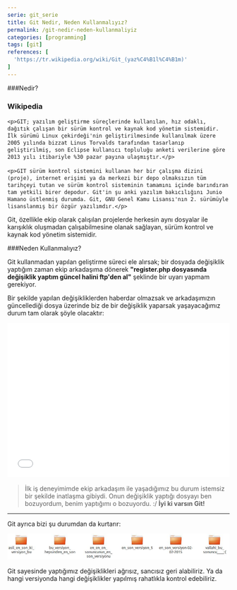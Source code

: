 ```yaml
---
serie: git_serie
title: Git Nedir, Neden Kullanmalıyız?
permalink: /git-nedir-neden-kullanmaliyiz
categories: [programming]
tags: [git]
references: [
  'https://tr.wikipedia.org/wiki/Git_(yaz%C4%B1l%C4%B1m)'
]
---
```


###Nedir?

<div class="alert">
	<h3>Wikipedia</h3>

	<p>GIT; yazılım geliştirme süreçlerinde kullanılan, hız odaklı, dağıtık çalışan bir sürüm kontrol ve kaynak kod yönetim sistemidir. İlk sürümü Linux çekirdeği'nin geliştirilmesinde kullanılmak üzere 2005 yılında bizzat Linus Torvalds tarafından tasarlanıp geliştirilmiş, son Eclipse kullanıcı topluluğu anketi verilerine göre 2013 yılı itibariyle %30 pazar payına ulaşmıştır.</p>

	<p>GIT sürüm kontrol sistemini kullanan her bir çalışma dizini (proje), internet erişimi ya da merkezi bir depo olmaksızın tüm tarihçeyi tutan ve sürüm kontrol sisteminin tamamını içinde barındıran tam yetkili birer depodur. Git'in şu anki yazılım bakıcılığını Junio Hamano üstlenmiş durumda. Git, GNU Genel Kamu Lisansı'nın 2. sürümüyle lisanslanmış bir özgür yazılımdır.</p>
</div>

Git, özellikle ekip olarak çalışılan projelerde herkesin aynı dosyalar ile karışıklık oluşmadan çalışabilmesine olanak sağlayan, sürüm kontrol ve kaynak kod yönetim sistemidir.

###Neden Kullanmalıyız?

Git kullanmadan yapılan geliştirme süreci ele alırsak; bir dosyada değişiklik yaptığım zaman ekip arkadaşıma dönerek **"register.php dosyasında değişiklik yaptım güncel halini ftp'den al"** şeklinde bir uyarı yapmam gerekiyor. 

Bir şekilde yapılan değişikliklerden haberdar olmazsak ve arkadaşımızın güncellediği dosya üzerinde biz de bir değişiklik yaparsak yaşayacağımız durum tam olarak şöyle olacaktır:

<iframe src="//giphy.com/embed/9FtD8pr41pYkM" style="width: 100%;"  height="350" frameBorder="0" class="giphy-embed" allowFullScreen></iframe>

> İlk iş deneyimimde ekip arkadaşım ile yaşadığımız bu durum istemsiz bir şekilde inatlaşma gibiydi. Onun değişiklik yaptığı dosyayı ben bozuyordum, benim yaptığımı o bozuyordu. :/ **İyi ki varsın Git!**

---

Git ayrıca bizi şu durumdan da kurtarır:

![](/public/img/posts/git/without-git.jpg)

Git sayesinde yaptığımız değişiklikleri ağrısız, sancısız geri alabiliriz. Ya da hangi versiyonda hangi değişiklikler yapılmış rahatlıkla kontrol edebiliriz.